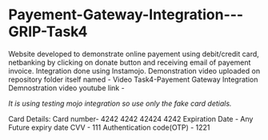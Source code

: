 # Payement-Gateway-Integration---GRIP-Task4
Website developed to demonstrate online payement using debit/credit card, netbanking by clicking on donate button and receiving email of payement invoice. Integration done using Instamojo.
Demonstration video uploaded on repository folder itself named - Video Task4-Payement Gateway Integration
Demnostration video youtube link - 

*It is using testing mojo integration so use only the fake card detials.*

Card Details:
Card number- 4242 4242 42424 4242
Expiration Date - Any Future expiry date
CVV - 111
Authentication code(OTP) - 1221




